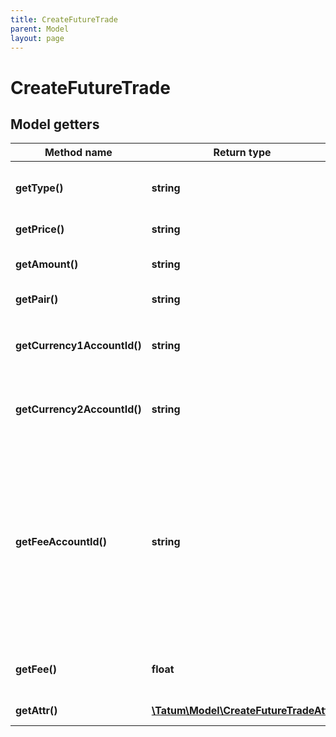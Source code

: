 ```yaml
---
title: CreateFutureTrade
parent: Model
layout: page
---
```


# CreateFutureTrade

## Model getters

Method name | Return type | Description | Notes
------------ | ------------- | ------------- | -------------
**getType()** | **string** | Type of future the trade, FUTURE_BUY, FUTURE_SELL <br>Example: `BUY` |
**getPrice()** | **string** | Price to buy / sell <br>Example: `8650.4` |
**getAmount()** | **string** | Amount of the trade to be bought / sold <br>Example: `15000` |
**getPair()** | **string** | Trading pair <br>Example: `BTC/EUR` |
**getCurrency1AccountId()** | **string** | ID of the account of the currency 1 trade currency <br>Example: `7c21ed165e294db78b95f0f1` |
**getCurrency2AccountId()** | **string** | ID of the account of the currency 2 trade currency <br>Example: `7c21ed165e294db78b95f0f1` |
**getFeeAccountId()** | **string** | ID of the account where fee will be paid, if any. If trade is a BUY or FUTURE_BUY type, feeAccountId must have same currency as a currency of currency2AccountId, and vice versa if trade is a SELL or FUTURE_SELL type, feeAccountId must have same currency as a currency of currency1AccountId. <br>Example: `7c21ed165e294db78b95f0f1` | [optional]
**getFee()** | **float** | Percentage of the trade amount to be paid as a fee. <br>Example: `1.5` | [optional]
**getAttr()** | [**\Tatum\Model\CreateFutureTradeAttr**](../CreateFutureTradeAttr) |  <br>Example: `null` |

